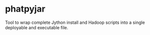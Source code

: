 # phatpyjar

Tool to wrap complete Jython install and Hadoop scripts into a single deployable and executable file.
